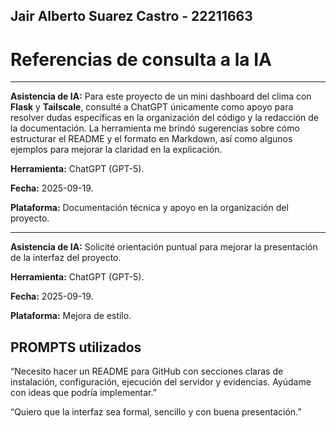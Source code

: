 ## Jair Alberto Suarez Castro - 22211663
# Referencias de consulta a la IA
---

**Asistencia de IA:** Para este proyecto de un mini dashboard del clima con **Flask** y **Tailscale**, consulté a ChatGPT únicamente como apoyo para resolver dudas específicas en la organización del código y la redacción de la documentación. La herramienta me brindó sugerencias sobre cómo estructurar el README y el formato en Markdown, así como algunos ejemplos para mejorar la claridad en la explicación.

**Herramienta:** ChatGPT (GPT-5).

**Fecha:** 2025-09-19.

**Plataforma:** Documentación técnica y apoyo en la organización del proyecto.

---

**Asistencia de IA:** Solicité orientación puntual para mejorar la presentación de la interfaz del proyecto.

**Herramienta:** ChatGPT (GPT-5).

**Fecha:** 2025-09-19.

**Plataforma:** Mejora de estilo.

## PROMPTS utilizados

“Necesito hacer un README para GitHub con secciones claras de instalación, configuración, ejecución del servidor y evidencias. Ayúdame con ideas que podría implementar.”  

“Quiero que la interfaz sea formal, sencillo y con buena presentación.”
